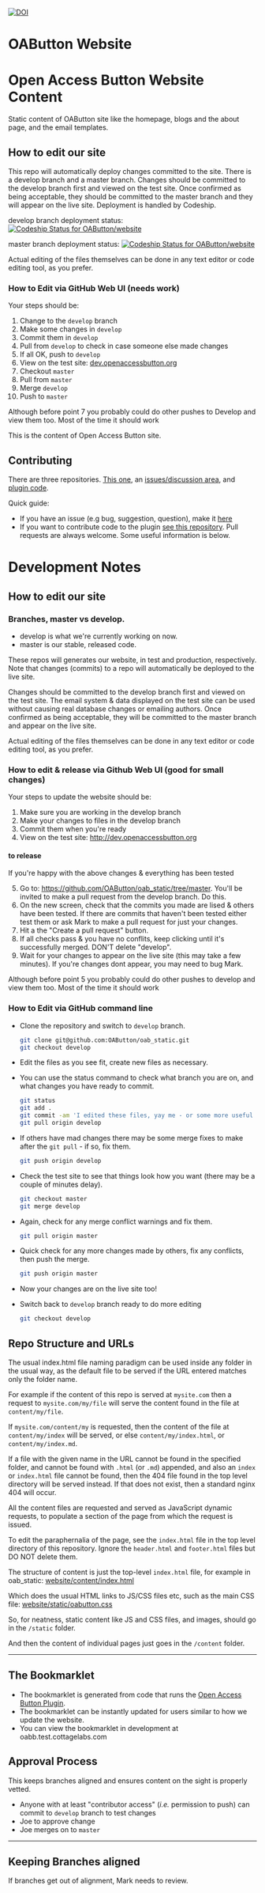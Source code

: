 [![DOI](https://zenodo.org/badge/58967079.svg)](https://zenodo.org/badge/latestdoi/58967079)
# OAButton Website

# Open Access Button Website Content

Static content of OAButton site like the homepage, blogs and the about page, and the email templates.

## How to edit our site

This repo will automatically deploy changes committed to the site. There is a develop branch and a master branch.
Changes should be committed to the develop branch first and viewed on the test site. Once confirmed as being acceptable, 
they should be committed to the master branch and they will appear on the live site. Deployment is handled by Codeship.

develop branch deployment status: 
[ ![Codeship Status for OAButton/website](https://app.codeship.com/projects/4f79d560-ab44-0134-07f6-7e28a7337ed8/status?branch=develop)](https://app.codeship.com/projects/192217)

master branch deployment status:
[ ![Codeship Status for OAButton/website](https://app.codeship.com/projects/4f79d560-ab44-0134-07f6-7e28a7337ed8/status?branch=master)](https://app.codeship.com/projects/192217)

Actual editing of the files themselves can be done in any text editor or code editing tool, as you prefer.

### How to Edit via GitHub Web UI (needs work)
Your steps should be:

1. Change to the `develop` branch
2. Make some changes in `develop`
2. Commit them in `develop`
3. Pull from `develop` to check in case someone else made changes
4. If all OK, push to `develop`
5. View on the test site: [dev.openaccessbutton.org](http://dev.openaccessbutton.org/)
6. Checkout `master`
7. Pull from `master`
8. Merge `develop`
9. Push to `master`

Although before point 7 you probably could do other pushes to Develop and view them too. Most of the time it should work

This is the content of Open Access Button site.

## Contributing

There are three repositories.  [This one](https://github.com/OAButton/website), an [issues/discussion area](https://github.com/OAButton/discussion), and  [plugin code](https://github.com/OAButton/plugin).

Quick guide:

* If you have an issue (e.g bug, suggestion, question), make it [here](https://github.com/OAButton/discussion)
* If you want to contribute code to the plugin [see this repository](https://github.com/OAButton/plugin). Pull requests are always welcome. Some useful information is below.

# Development Notes

## How to edit our site

### Branches, master vs develop.

* develop is what we're currently working on now.
* master is our stable, released code.

These repos will generates our website, in test and production, respectively.  Note that changes (commits) to a repo will automatically be deployed to the live site.

Changes should be committed to the develop branch first and viewed on the test site. The email system & data displayed on the test site can be used without causing real database changes or emailing authors. Once confirmed as being acceptable, they will be committed to the master branch and appear on the live site. 

Actual editing of the files themselves can be done in any text editor or code editing tool, as you prefer.

### How to edit & release via Github Web UI (good for small changes)

Your steps to update the website should be:

1. Make sure you are working in the develop branch
2. Make your changes to files in the develop branch
3. Commit them when you're ready
4. View on the test site: http://dev.openaccessbutton.org

#### to release

If you're happy with the above changes & everything has been tested

5. Go to: https://github.com/OAButton/oab_static/tree/master. You'll be invited to make a pull request from the develop branch. Do this. 
6. On the new screen, check that the commits you made are lised & others have been tested. If there are commits that haven't been tested either test them or ask Mark to make a pull request for just your changes.  
8. Hit a the "Create a pull request" button.
9. If all checks pass & you have no conflits, keep clicking until it's successfully merged. DON'T delete "develop".
10. Wait for your changes to appear on the live site (this may take a few minutes). If you're changes dont appear, you may need to bug Mark. 

Although before point 5 you probably could do other pushes to develop and view them too. Most of the time it should work

### How to Edit via GitHub command line

- Clone the repository and switch to `develop` branch.

  ```sh
  git clone git@github.com:OAButton/oab_static.git
  git checkout develop
  ```

- Edit the files as you see fit, create new files as necessary.
- You can use the status command to check what branch you are on, and what changes you have ready to commit.

  ```sh
  git status
  git add .
  git commit -am 'I edited these files, yay me - or some more useful message'
  git pull origin develop
  ```

- If others have mad changes there may be some merge fixes to make after the `git pull` - if so, fix them.

  ```sh
  git push origin develop
  ```

- Check the test site to see that things look how you want (there may be a couple of minutes delay).

  ```sh
  git checkout master
  git merge develop
  ```

- Again, check for any merge conflict warnings and fix them.

  ```sh
  git pull origin master
  ```

- Quick check for any more changes made by others, fix any conflicts, then push the merge.

  ```sh
  git push origin master
  ```

- Now your changes are on the live site too!
- Switch back to `develop` branch ready to do more editing

  ```sh
  git checkout develop
  ```
  
## Repo Structure and URLs

The usual index.html file naming paradigm can be used inside any folder in the usual way, as the default file to be served if the URL entered matches only the folder name.

For example if the content of this repo is served at `mysite.com` then a request to `mysite.com/my/file` will serve the content found in the file at `content/my/file`.

If `mysite.com/content/my` is requested, then the content of the file at `content/my/index` will be served, or else `content/my/index.html`, or `content/my/index.md`.

If a file with the given name in the URL cannot be found in the specified folder, and cannot be found with `.html` (or `.md`) appended, and also an `index` or `index.html` file cannot be found, 
then the 404 file found in the top level directory will be served instead. If that does not exist, then a standard nginx 404 will occur.

All the content files are requested and served as JavaScript dynamic requests, to populate a section of the page from which the request is issued.

To edit the paraphernalia of the page, see the `index.html` file in the top level directory of this repository. Ignore the `header.html` and `footer.html` files but DO NOT delete them.

The structure of content is just the top-level `index.html` file, for example in oab_static: [website/content/index.html](https://github.com/OAButton/website/blob/master/content/index.html)

Which does the usual HTML links to JS/CSS files etc, such as the main CSS file: [website/static/oabutton.css](https://github.com/OAButton/oab_static/blob/master/static/oabutton.css)

So, for neatness, static content like JS and CSS files, and images, should go in the `/static` folder.

And then the content of individual pages just goes in the `/content` folder.


---

## The Bookmarklet

* The bookmarklet is generated from code that runs the [Open Access Button Plugin](https://github.com/oabutton/unified-extension).
* The bookmarklet can be instantly updated for users similar to how we update the website. 
* You can view the bookmarklet in development at oabb.test.cottagelabs.com

## Approval Process

This keeps branches aligned and ensures content on the sight is properly vetted.

* Anyone with at least "contributor access" (_i.e._ permission to push) can commit to `develop` branch to test changes
* Joe to approve change
* Joe merges on to `master`


---

## Keeping Branches aligned

If branches get out of alignment, Mark needs to review.
